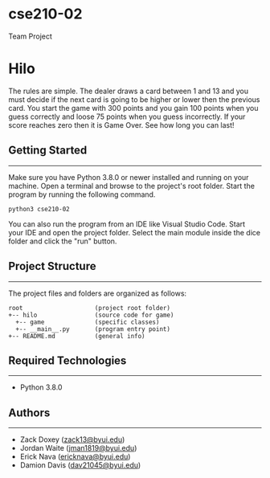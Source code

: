# cse210-02
Team Project
# Hilo
The rules are simple. The dealer draws a card between 1 and 13 and you must decide if the next card is going to be higher or lower then the previous card. 
You start the game with 300 points and you gain 100 points when you guess correctly and loose 75 points when you guess incorrectly. If your score reaches zero then it is Game Over. 
See how long you can last!

## Getting Started
---
Make sure you have Python 3.8.0 or newer installed and running on your machine. Open a terminal and 
browse to the project's root folder. Start the program by running the following command.
```
python3 cse210-02 
```
You can also run the program from an IDE like Visual Studio Code. Start your IDE and open the 
project folder. Select the main module inside the dice folder and click the "run" button.

## Project Structure
---
The project files and folders are organized as follows:
```
root                    (project root folder)
+-- hilo                (source code for game)
  +-- game              (specific classes)
  +-- __main__.py       (program entry point)
+-- README.md           (general info)
```

## Required Technologies
---
* Python 3.8.0

## Authors
---
* Zack Doxey (zack13@byui.edu)
* Jordan Waite (jman1819@byui.edu)
* Erick Nava (ericknava@byui.edu)
* Damion Davis (dav21045@byui.edu)
